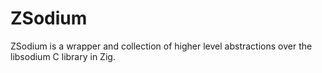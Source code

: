# ZSodium
ZSodium is a wrapper and collection of higher level abstractions over the libsodium C library in Zig.

